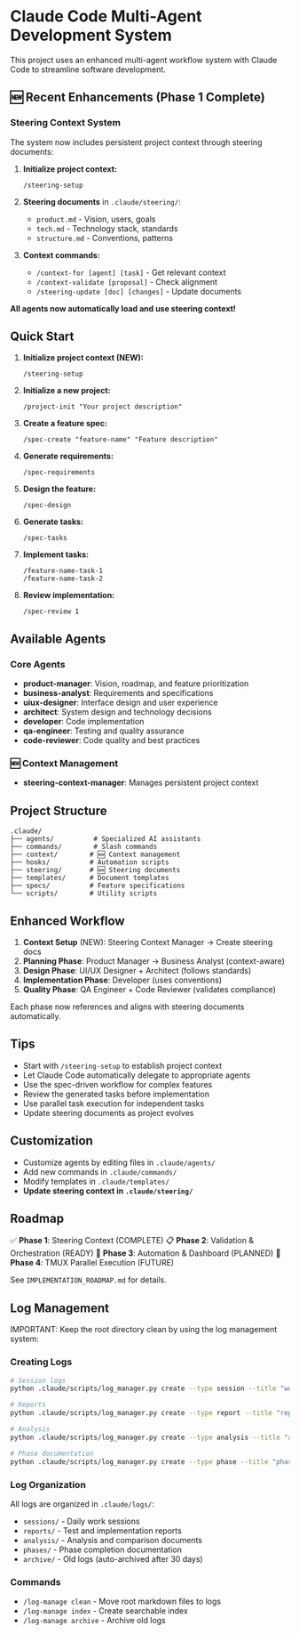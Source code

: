 # Claude Code Multi-Agent Development System

This project uses an enhanced multi-agent workflow system with Claude Code to streamline software development.

## 🆕 Recent Enhancements (Phase 1 Complete)

### Steering Context System
The system now includes persistent project context through steering documents:

1. **Initialize project context:**
   ```
   /steering-setup
   ```

2. **Steering documents** in `.claude/steering/`:
   - `product.md` - Vision, users, goals
   - `tech.md` - Technology stack, standards
   - `structure.md` - Conventions, patterns

3. **Context commands:**
   - `/context-for [agent] [task]` - Get relevant context
   - `/context-validate [proposal]` - Check alignment
   - `/steering-update [doc] [changes]` - Update documents

**All agents now automatically load and use steering context!**

## Quick Start

1. **Initialize project context (NEW):**
   ```
   /steering-setup
   ```

2. **Initialize a new project:**
   ```
   /project-init "Your project description"
   ```

3. **Create a feature spec:**
   ```
   /spec-create "feature-name" "Feature description"
   ```

4. **Generate requirements:**
   ```
   /spec-requirements
   ```

5. **Design the feature:**
   ```
   /spec-design
   ```

6. **Generate tasks:**
   ```
   /spec-tasks
   ```

7. **Implement tasks:**
   ```
   /feature-name-task-1
   /feature-name-task-2
   ```

8. **Review implementation:**
   ```
   /spec-review 1
   ```

## Available Agents

### Core Agents
- **product-manager**: Vision, roadmap, and feature prioritization
- **business-analyst**: Requirements and specifications
- **uiux-designer**: Interface design and user experience
- **architect**: System design and technology decisions
- **developer**: Code implementation
- **qa-engineer**: Testing and quality assurance
- **code-reviewer**: Code quality and best practices

### 🆕 Context Management
- **steering-context-manager**: Manages persistent project context

## Project Structure

```
.claude/
├── agents/          # Specialized AI assistants
├── commands/        # Slash commands
├── context/        # 🆕 Context management
├── hooks/          # Automation scripts
├── steering/       # 🆕 Steering documents
├── templates/      # Document templates
├── specs/          # Feature specifications
└── scripts/        # Utility scripts
```

## Enhanced Workflow

1. **Context Setup** (NEW): Steering Context Manager → Create steering docs
2. **Planning Phase**: Product Manager → Business Analyst (context-aware)
3. **Design Phase**: UI/UX Designer + Architect (follows standards)
4. **Implementation Phase**: Developer (uses conventions)
5. **Quality Phase**: QA Engineer + Code Reviewer (validates compliance)

Each phase now references and aligns with steering documents automatically.

## Tips

- Start with `/steering-setup` to establish project context
- Let Claude Code automatically delegate to appropriate agents
- Use the spec-driven workflow for complex features
- Review the generated tasks before implementation
- Use parallel task execution for independent tasks
- Update steering documents as project evolves

## Customization

- Customize agents by editing files in `.claude/agents/`
- Add new commands in `.claude/commands/`
- Modify templates in `.claude/templates/`
- **Update steering context in `.claude/steering/`**

## Roadmap

✅ **Phase 1**: Steering Context (COMPLETE)
📋 **Phase 2**: Validation & Orchestration (READY)
📅 **Phase 3**: Automation & Dashboard (PLANNED)
🚀 **Phase 4**: TMUX Parallel Execution (FUTURE)

See `IMPLEMENTATION_ROADMAP.md` for details.

## Log Management

IMPORTANT: Keep the root directory clean by using the log management system:

### Creating Logs
```bash
# Session logs
python .claude/scripts/log_manager.py create --type session --title "work-description"

# Reports
python .claude/scripts/log_manager.py create --type report --title "report-name"

# Analysis
python .claude/scripts/log_manager.py create --type analysis --title "analysis-topic"

# Phase documentation
python .claude/scripts/log_manager.py create --type phase --title "phase-number"
```

### Log Organization
All logs are organized in `.claude/logs/`:
- `sessions/` - Daily work sessions
- `reports/` - Test and implementation reports
- `analysis/` - Analysis and comparison documents
- `phases/` - Phase completion documentation
- `archive/` - Old logs (auto-archived after 30 days)

### Commands
- `/log-manage clean` - Move root markdown files to logs
- `/log-manage index` - Create searchable index
- `/log-manage archive` - Archive old logs